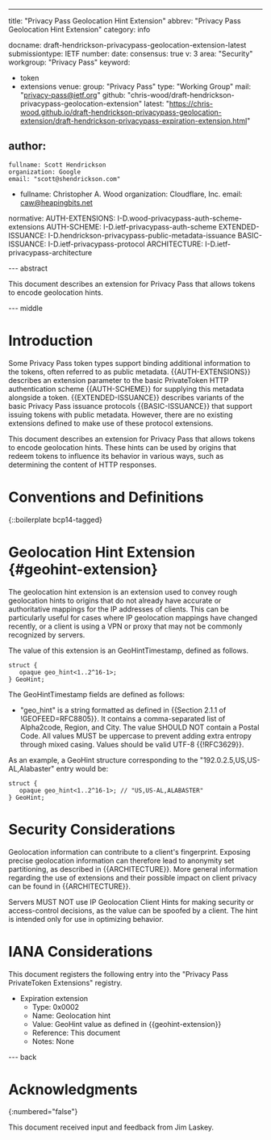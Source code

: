 ---
title: "Privacy Pass Geolocation Hint Extension"
abbrev: "Privacy Pass Geolocation Hint Extension"
category: info

docname: draft-hendrickson-privacypass-geolocation-extension-latest
submissiontype: IETF
number:
date:
consensus: true
v: 3
area: "Security"
workgroup: "Privacy Pass"
keyword:
 - token
 - extensions
venue:
  group: "Privacy Pass"
  type: "Working Group"
  mail: "privacy-pass@ietf.org"
  github: "chris-wood/draft-hendrickson-privacypass-geolocation-extension"
  latest: "https://chris-wood.github.io/draft-hendrickson-privacypass-geolocation-extension/draft-hendrickson-privacypass-expiration-extension.html"

author:
 -
    fullname: Scott Hendrickson
    organization: Google
    email: "scott@shendrickson.com"
 -
    fullname: Christopher A. Wood
    organization: Cloudflare, Inc.
    email: caw@heapingbits.net

normative:
   AUTH-EXTENSIONS: I-D.wood-privacypass-auth-scheme-extensions
   AUTH-SCHEME: I-D.ietf-privacypass-auth-scheme
   EXTENDED-ISSUANCE: I-D.hendrickson-privacypass-public-metadata-issuance
   BASIC-ISSUANCE: I-D.ietf-privacypass-protocol
   ARCHITECTURE: I-D.ietf-privacypass-architecture


--- abstract

This document describes an extension for Privacy Pass that allows tokens
to encode geolocation hints.

--- middle

# Introduction

Some Privacy Pass token types support binding additional information to
the tokens, often referred to as public metadata. {{AUTH-EXTENSIONS}} describes
an extension parameter to the basic PrivateToken HTTP authentication scheme {{AUTH-SCHEME}}
for supplying this metadata alongside a token. {{EXTENDED-ISSUANCE}} describes
variants of the basic Privacy Pass issuance protocols {{BASIC-ISSUANCE}} that
support issuing tokens with public metadata. However, there are no existing
extensions defined to make use of these protocol extensions.

This document describes an extension for Privacy Pass that allows tokens
to encode geolocation hints. These hints can be used by origins that redeem
tokens to influence its behavior in various ways, such as determining the
content of HTTP responses.

# Conventions and Definitions

{::boilerplate bcp14-tagged}

# Geolocation Hint Extension {#geohint-extension}

The geolocation hint extension is an extension used to convey rough geolocation hints
to origins that do not already have accurate or authoritative mappings for the IP
addresses of clients. This can be particularly useful for cases where IP geolocation
mappings have changed recently, or a client is using a VPN or proxy that may not be
commonly recognized by servers.

The value of this extension is an GeoHintTimestamp, defined as follows.

~~~
struct {
   opaque geo_hint<1..2^16-1>;
} GeoHint;
~~~

The GeoHintTimestamp fields are defined as follows:

- "geo_hint" is a string formatted as defined in {{Section 2.1.1 of !GEOFEED=RFC8805}}. It
  contains a comma-separated list of Alpha2code, Region, and City. The value SHOULD NOT
  contain a Postal Code. All values MUST be uppercase to prevent adding extra entropy
  through mixed casing. Values should be valid UTF-8 {{!RFC3629}}.

As an example, a GeoHint structure corresponding to the "192.0.2.5,US,US-AL,Alabaster" entry
would be:

~~~
struct {
   opaque geo_hint<1..2^16-1>; // "US,US-AL,ALABASTER"
} GeoHint;
~~~

# Security Considerations

Geolocation information can contribute to a client's fingerprint. Exposing precise geolocation
information can therefore lead to anonymity set partitioning, as described in {{ARCHITECTURE}}.
More general information regarding the use of extensions and their possible impact on client
privacy can be found in {{ARCHITECTURE}}.

Servers MUST NOT use IP Geolocation Client Hints for making security or access-control decisions,
as the value can be spoofed by a client. The hint is intended only for use in optimizing behavior.

# IANA Considerations

This document registers the following entry into the "Privacy Pass PrivateToken Extensions" registry.

- Expiration extension
   - Type: 0x0002
   - Name: Geolocation hint
   - Value: GeoHint value as defined in {{geohint-extension}}
   - Reference: This document
   - Notes: None

--- back

# Acknowledgments
{:numbered="false"}

This document received input and feedback from Jim Laskey.
